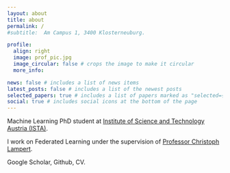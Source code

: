 ```yaml
---
layout: about
title: about
permalink: /
#subtitle:  Am Campus 1, 3400 Klosterneuburg.

profile:
  align: right
  image: prof_pic.jpg
  image_circular: false # crops the image to make it circular
  more_info:

news: false # includes a list of news items
latest_posts: false # includes a list of the newest posts
selected_papers: true # includes a list of papers marked as "selected={true}"
social: true # includes social icons at the bottom of the page
---
```


Machine Learning PhD student at <a href='https://ist.ac.at/home'>Institute of Science and Technology Austria (ISTA)</a>.

I work on Federated Learning under the supervision of <a href='https://cvml.ista.ac.at/'> Professor Christoph Lampert</a>.

Google Scholar, Github, CV.
